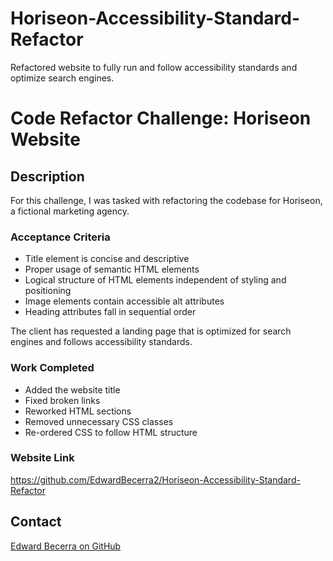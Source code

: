 # Horiseon-Accessibility-Standard-Refactor
Refactored website to fully run and follow accessibility standards and optimize search engines.

# Code Refactor Challenge: Horiseon Website

## Description

For this challenge, I was tasked with refactoring the codebase for Horiseon, a fictional marketing agency. 

### Acceptance Criteria

* Title element is concise and descriptive
* Proper usage of semantic HTML elements
* Logical structure of HTML elements independent of styling and positioning
* Image elements contain accessible alt attributes
* Heading attributes fall in sequential order

The client has requested a landing page that is optimized for search engines and follows accessibility standards.

### Work Completed

* Added the website title
* Fixed broken links
* Reworked HTML sections 
* Removed unnecessary CSS classes
* Re-ordered CSS to follow HTML structure

### Website Link
https://github.com/EdwardBecerra2/Horiseon-Accessibility-Standard-Refactor


## Contact
[Edward Becerra on GitHub](http://github.com/EdwardBecerra2)